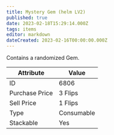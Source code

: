 ```yaml
---
title: Mystery Gem (helm LV2)
published: true
date: 2023-02-18T15:29:14.000Z
tags: items
editor: markdown
dateCreated: 2023-02-16T00:00:00.000Z
---
```


Contains a randomized Gem.

|Attribute|Value|
|-|-|
|ID|6806|
|Purchase Price|3 Flips|
|Sell Price|1 Flips|
|Type|Consumable|
|Stackable|Yes|

